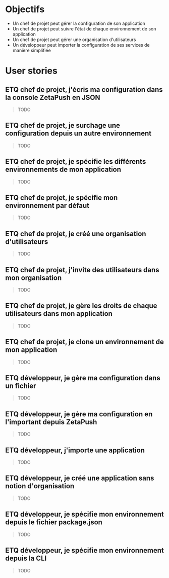 # Objectifs

- Un chef de projet peut gérer la configuration de son application
- Un chef de projet peut suivre l'état de chaque environnement de son application
- Un chef de projet peut gérer une organisation d'utilisateurs
- Un développeur peut importer la configuration de ses services de manière simplifiée


# User stories

## ETQ chef de projet, j'écris ma configuration dans la console ZetaPush en JSON

> TODO

## ETQ chef de projet, je surchage une configuration depuis un autre environnement

> TODO

## ETQ chef de projet, je spécifie les différents environnements de mon application

> TODO

## ETQ chef de projet, je spécifie mon environnement par défaut

> TODO

## ETQ chef de projet, je créé une organisation d'utilisateurs

> TODO

## ETQ chef de projet, j'invite des utilisateurs dans mon organisation

> TODO

## ETQ chef de projet, je gère les droits de chaque utilisateurs dans mon application

> TODO

## ETQ chef de projet, je clone un environnement de mon application

> TODO

## ETQ développeur, je gère ma configuration dans un fichier

> TODO

## ETQ développeur, je gère ma configuration en l'important depuis ZetaPush

> TODO

## ETQ développeur, j'importe une application

> TODO

## ETQ développeur, je créé une application sans notion d'organisation

> TODO

## ETQ développeur, je spécifie mon environnement depuis le fichier package.json

> TODO

## ETQ développeur, je spécifie mon environnement depuis la CLI

> TODO